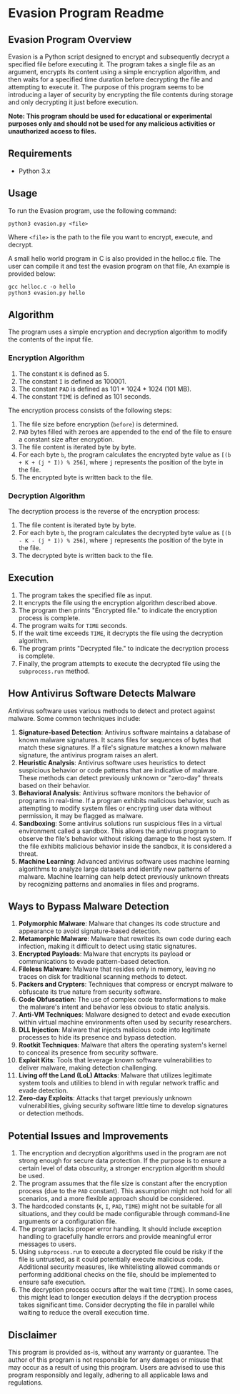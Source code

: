 # Evasion Program Readme

## Evasion Program Overview
Evasion is a Python script designed to encrypt and subsequently decrypt a specified file before executing it. The program takes a single file as an argument, encrypts its content using a simple encryption algorithm, and then waits for a specified time duration before decrypting the file and attempting to execute it. The purpose of this program seems to be introducing a layer of security by encrypting the file contents during storage and only decrypting it just before execution.

**Note: This program should be used for educational or experimental purposes only and should not be used for any malicious activities or unauthorized access to files.**

## Requirements
- Python 3.x

## Usage
To run the Evasion program, use the following command:

```
python3 evasion.py <file>
```

Where `<file>` is the path to the file you want to encrypt, execute, and decrypt.

A small hello world program in C is also provided in the helloc.c file. The user can compile it and test the evasion program on that file, An example is provided below:

```
gcc helloc.c -o hello
python3 evasion.py hello
```

## Algorithm
The program uses a simple encryption and decryption algorithm to modify the contents of the input file.

### Encryption Algorithm
1. The constant `K` is defined as 5.
2. The constant `I` is defined as 100001.
3. The constant `PAD` is defined as 101 * 1024 * 1024 (101 MB).
4. The constant `TIME` is defined as 101 seconds.

The encryption process consists of the following steps:
1. The file size before encryption (`before`) is determined.
2. `PAD` bytes filled with zeroes are appended to the end of the file to ensure a constant size after encryption.
3. The file content is iterated byte by byte.
4. For each byte `b`, the program calculates the encrypted byte value as `[(b + K + (j * I)) % 256]`, where `j` represents the position of the byte in the file.
5. The encrypted byte is written back to the file.

### Decryption Algorithm
The decryption process is the reverse of the encryption process:
1. The file content is iterated byte by byte.
2. For each byte `b`, the program calculates the decrypted byte value as `[(b - K - (j * I)) % 256]`, where `j` represents the position of the byte in the file.
3. The decrypted byte is written back to the file.

## Execution
1. The program takes the specified file as input.
2. It encrypts the file using the encryption algorithm described above.
3. The program then prints "Encrypted file." to indicate the encryption process is complete.
4. The program waits for `TIME` seconds.
5. If the wait time exceeds `TIME`, it decrypts the file using the decryption algorithm.
6. The program prints "Decrypted file." to indicate the decryption process is complete.
7. Finally, the program attempts to execute the decrypted file using the `subprocess.run` method.

## How Antivirus Software Detects Malware
Antivirus software uses various methods to detect and protect against malware. Some common techniques include:
1. **Signature-based Detection**: Antivirus software maintains a database of known malware signatures. It scans files for sequences of bytes that match these signatures. If a file's signature matches a known malware signature, the antivirus program raises an alert.
2. **Heuristic Analysis**: Antivirus software uses heuristics to detect suspicious behavior or code patterns that are indicative of malware. These methods can detect previously unknown or "zero-day" threats based on their behavior.
3. **Behavioral Analysis**: Antivirus software monitors the behavior of programs in real-time. If a program exhibits malicious behavior, such as attempting to modify system files or encrypting user data without permission, it may be flagged as malware.
4. **Sandboxing**: Some antivirus solutions run suspicious files in a virtual environment called a sandbox. This allows the antivirus program to observe the file's behavior without risking damage to the host system. If the file exhibits malicious behavior inside the sandbox, it is considered a threat.
5. **Machine Learning**: Advanced antivirus software uses machine learning algorithms to analyze large datasets and identify new patterns of malware. Machine learning can help detect previously unknown threats by recognizing patterns and anomalies in files and programs.

## Ways to Bypass Malware Detection
1. **Polymorphic Malware**: Malware that changes its code structure and appearance to avoid signature-based detection.
2. **Metamorphic Malware**: Malware that rewrites its own code during each infection, making it difficult to detect using static signatures.
3. **Encrypted Payloads**: Malware that encrypts its payload or communications to evade pattern-based detection.
4. **Fileless Malware**: Malware that resides only in memory, leaving no traces on disk for traditional scanning methods to detect.
5. **Packers and Crypters**: Techniques that compress or encrypt malware to obfuscate its true nature from security software.
6. **Code Obfuscation**: The use of complex code transformations to make the malware's intent and behavior less obvious to static analysis.
7. **Anti-VM Techniques**: Malware designed to detect and evade execution within virtual machine environments often used by security researchers.
8. **DLL Injection**: Malware that injects malicious code into legitimate processes to hide its presence and bypass detection.
9. **Rootkit Techniques**: Malware that alters the operating system's kernel to conceal its presence from security software.
10. **Exploit Kits**: Tools that leverage known software vulnerabilities to deliver malware, making detection challenging.
11. **Living off the Land (LoL) Attacks**: Malware that utilizes legitimate system tools and utilities to blend in with regular network traffic and evade detection.
12. **Zero-day Exploits**: Attacks that target previously unknown vulnerabilities, giving security software little time to develop signatures or detection methods.

## Potential Issues and Improvements
1. The encryption and decryption algorithms used in the program are not strong enough for secure data protection. If the purpose is to ensure a certain level of data obscurity, a stronger encryption algorithm should be used.
2. The program assumes that the file size is constant after the encryption process (due to the `PAD` constant). This assumption might not hold for all scenarios, and a more flexible approach should be considered.
3. The hardcoded constants (`K`, `I`, `PAD`, `TIME`) might not be suitable for all situations, and they could be made configurable through command-line arguments or a configuration file.
4. The program lacks proper error handling. It should include exception handling to gracefully handle errors and provide meaningful error messages to users.
5. Using `subprocess.run` to execute a decrypted file could be risky if the file is untrusted, as it could potentially execute malicious code. Additional security measures, like whitelisting allowed commands or performing additional checks on the file, should be implemented to ensure safe execution.
6. The decryption process occurs after the wait time (`TIME`). In some cases, this might lead to longer execution delays if the decryption process takes significant time. Consider decrypting the file in parallel while waiting to reduce the overall execution time.

## Disclaimer
This program is provided as-is, without any warranty or guarantee. The author of this program is not responsible for any damages or misuse that may occur as a result of using this program. Users are advised to use this program responsibly and legally, adhering to all applicable laws and regulations.